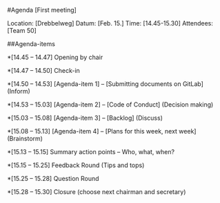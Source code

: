 #Agenda [First meeting] 

Location:		[Drebbelweg]
Datum:			[Feb. 15.]
Time:			[14.45-15.30]
Attendees:		[Team 50]



##Agenda-items 

*[14.45 – 14.47]		Opening by chair

*[14.47 – 14.50]		Check-in

*[14.50 – 14.53]		[Agenda-item 1] – [Submitting documents on GitLab]
(Inform)

*[14.53 – 15.03]		[Agenda-item 2] – [Code of Conduct]
(Decision making)

*[15.03 – 15.08]		[Agenda-item 3] – [Backlog]
(Discuss)

*[15.08 – 15.13]		[Agenda-item 4] – [Plans for this week, next week]
(Brainstorm)

*[15.13 – 15.15]		Summary action points – Who, what, when?

*[15.15 – 15.25]		Feedback Round (Tips and tops)

*[15.25 – 15.28]		Question Round

*[15.28 – 15.30]		Closure (choose next chairman and secretary)

